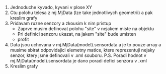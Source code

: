 1. Jednoduche kyvado, kyvani v plose XY
2. Ctu polohu telesa z mj.MjData (lze take jednotlivych geometrii) a pak kreslim grafy
3. Pridavam ruzne senzory a zkousim k nim pristup
    * Zaprve musim definovat polohu "site" v nejakem miste na objektu
    * Pri definici senzoru ukazat, na jakem "site" bude umisten
    * profit
4. Data jsou uchovana v mj.MjData(model).sensordata a je to pouze array a musime sbirat odpovidajici elemetny 
matice, ktere reprezentuji nejaky senzor, ktery jsme definovali v .xml souboru.
P.S. Poradi hodnot v mj.MjData(model).sensordata je dano poradi defici senzoru v .xml
5. Kreslim grafy
